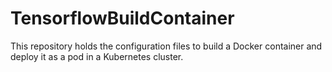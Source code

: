 # TensorflowBuildContainer
This repository holds the configuration files to build a Docker container and deploy it as a pod in a Kubernetes cluster.
